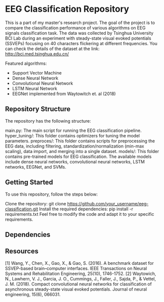 # EEG Classification Repository
This is a part of my master's research project. The goal of the project is to compare the classification performance of various algorithms on EEG signals classification task. The data was collected by Tsinghua University BCI Lab during an experiment with steady-state visual evoked potentials (SSVEPs) focusing on 40 characters flickering at different frequencies. You can check the details of the dataset at the link: http://bci.med.tsinghua.edu.cn/

Featured algorithms:
- Support Vector Machine
- Dense Neural Network
- Convolutional Neural Network
- LSTM Neural Network
- EEGNet implemented from Waytowitch et. al (2018)

## Repository Structure
The repository has the following structure:

main.py: The main script for running the EEG classification pipeline.
hyper_tuning/: This folder contains optimizers for tuning the model parameters.
preproces/: This folder contains scripts for preprocessing the EEG data, including filtering, standardization/normalization (min-max scaling), data import, and merging into a single dataset.
models/: This folder contains pre-trained models for EEG classification. The available models include dense neural networks, convolutional neural networks, LSTM networks, EEGNet, and SVMs.

## Getting Started
To use this repository, follow the steps below:

Clone the repository: git clone https://github.com/your_username/eeg-classification.git
Install the required dependencies: pip install -r requirements.txt
Feel free to modify the code and adapt it to your specific requirements.

## Dependencies

## Resources

[1] Wang, Y., Chen, X., Gao, X., & Gao, S. (2016). A benchmark dataset for SSVEP-based brain–computer interfaces. IEEE Transactions on Neural Systems and Rehabilitation Engineering, 25(10), 1746-1752.
[2] Waytowich, N., Lawhern, V. J., Garcia, J. O., Cummings, J., Faller, J., Sajda, P., & Vettel, J. M. (2018). Compact convolutional neural networks for classification of asynchronous steady-state visual evoked potentials. Journal of neural engineering, 15(6), 066031.



